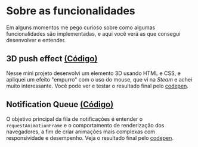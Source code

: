 # Sobre as funcionalidades
Em alguns momentos me pego curioso sobre como algumas funcionalidades são implementadas, e aqui você verá
as que consegui desenvolver e entender.

## 3D push effect [(Código)](/functionalities/3d-push-effect/)
Nesse mini projeto desenvolvi um elemento 3D usando HTML e CSS, e apliquei um efeito "empurro" com o uso do mouse, que vi na _Steam_ e achei muito interessante.
Você pode ver e testar o resultado final pelo [codepen](https://codepen.io/nadno/pen/eYEGVvX).

## Notification Queue [(Código)](/functionalities/notification-queue/)
O objetivo principal da fila de notificações é entender o `requestAnimationFrame` e o comportamento de renderização dos navegadores, a fim de criar animações mais complexas com responsividade e desempenho. Veja o resultado final pelo [codepen](https://codepen.io/nadno/pen/PojedbP).